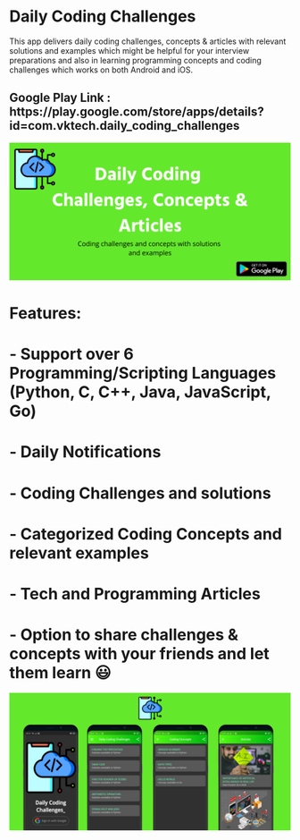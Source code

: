 # Daily Coding Challenges

This app delivers daily coding challenges, concepts & articles with relevant solutions and examples which might be helpful for your interview preparations and also in learning programming concepts and coding challenges which works on both Android and iOS.

<h2>Google Play Link : https://play.google.com/store/apps/details?id=com.vktech.daily_coding_challenges</h2>

<img src="assets/Daily Coding Challenges & Concepts1.png" alt="Feature Graphic"/>

# Features:
# - Support over 6 Programming/Scripting Languages (Python, C, C++, Java, JavaScript, Go)
# - Daily Notifications
# - Coding Challenges and solutions
# - Categorized Coding Concepts and relevant examples
# - Tech and Programming Articles
# - Option to share challenges & concepts with your friends and let them learn 😃

<img src="assets/images/Copy of Daily Coding Challenges & Concepts.png" alt="Screens"/>

